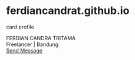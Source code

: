 # ferdiancandrat.github.io
card profile
<!DOCTYPE html>
<html lang="en">
  <head>
    <meta charset="UTF-8" />
    <meta name="viewport" content="width=device-width, initial-scale=1.0" />
    <title>Card Profile | Ferdian Candra</title>
    <link rel="stylesheet" href="https://cdnjs.cloudflare.com/ajax/libs/font-awesome/5.14.0/css/all.min.css" />
    <link rel="stylesheet" href="style.css" />
  </head>
  <body>
    <div class="profile-card">
      <div class="card-header">
        <div class="pic">
          <img src="1 (1).JPG" alt="" />
        </div>
        <div class="name">FERDIAN CANDRA TRITAMA</div>
        <div class="desc">Freelancer | Bandung</div>
        <div class="sm">
          <a href="https://www.facebook.com/ferdiancandratritam" class="fab fa-facebook-f"></a>
          <a href="https://vt.tiktok.com/ZSd5KQjvj/" class="fab fa-tiktok"></a>
          <a href="https://www.instagram.com/ferdian.ct/" class="fab fa-instagram"></a>
          <a href="https://wa.me/+6283821547978" class="fab fa-whatsapp"></a>
        </div>
        <a href="https://forms.gle/PVHBr3i4sv9WiC669" class="contact-btn">Send Message</a>
      </div>
        </div>
      </div>
    </div>
  </body>
</html>
